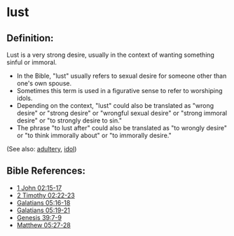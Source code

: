 # lust #

## Definition: ##

Lust is a very strong desire, usually in the context of wanting something sinful or immoral.

* In the Bible, "lust" usually refers to sexual desire for someone other than one's own spouse.
* Sometimes this term is used in a figurative sense to refer to worshiping idols.
* Depending on the context, "lust" could also be translated as "wrong desire" or "strong desire" or "wrongful sexual desire" or "strong immoral desire" or "to strongly desire to sin."
* The phrase "to lust after" could also be translated as "to wrongly desire" or "to think immorally about" or "to immorally desire."

 (See also: [adultery](../kt/adultery.md), [idol](../other/idol.md)) 

## Bible References: ##

* [1 John 02:15-17](https://door43.org/en/bible/notes/1jn/02/15)
* [2 Timothy 02:22-23](https://door43.org/en/bible/notes/2ti/02/22)
* [Galatians 05:16-18](https://door43.org/en/bible/notes/gal/05/16)
* [Galatians 05:19-21](https://door43.org/en/bible/notes/gal/05/19)
* [Genesis 39:7-9](https://door43.org/en/bible/notes/gen/39/07)
* [Matthew 05:27-28](https://door43.org/en/bible/notes/mat/05/27)

